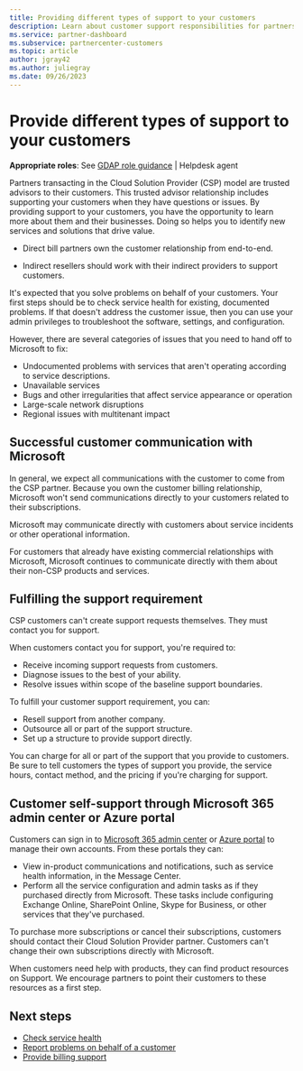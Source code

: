 ```yaml
---
title: Providing different types of support to your customers
description: Learn about customer support responsibilities for partners in the CSP program. Covers support for billing, subscription management, and technical issues.
ms.service: partner-dashboard
ms.subservice: partnercenter-customers
ms.topic: article
author: jgray42
ms.author: juliegray
ms.date: 09/26/2023
---
```


# Provide different types of support to your customers

**Appropriate roles**: See [GDAP role guidance](gdap-least-privileged-roles-by-task.md) | Helpdesk agent

Partners transacting in the Cloud Solution Provider (CSP) model are trusted advisors to their customers. This trusted advisor relationship includes supporting your customers when they have questions or issues. By providing support to your customers, you have the opportunity to learn more about them and their businesses. Doing so helps you to identify new services and solutions that drive value.

- Direct bill partners own the customer relationship from end-to-end.

- Indirect resellers should work with their indirect providers to support customers.

It's expected that you solve problems on behalf of your customers. Your first steps should be to check service health for existing, documented problems. If that doesn't address the customer issue, then you can use your admin privileges to troubleshoot the software, settings, and configuration.

However, there are several categories of issues that you need to hand off to Microsoft to fix:

- Undocumented problems with services that aren't operating according to service descriptions.
- Unavailable services
- Bugs and other irregularities that affect service appearance or operation
- Large-scale network disruptions
- Regional issues with multitenant impact

## Successful customer communication with Microsoft

In general, we expect all communications with the customer to come from the CSP partner. Because you own the customer billing relationship, Microsoft won't send communications directly to your customers related to their subscriptions.

Microsoft may communicate directly with customers about service incidents or other operational information.

For customers that already have existing commercial relationships with Microsoft, Microsoft continues to communicate directly with them about their non-CSP products and services.

## Fulfilling the support requirement

CSP customers can't create support requests themselves. They must contact you for support.

When customers contact you for support, you're required to:

- Receive incoming support requests from customers.
- Diagnose issues to the best of your ability.
- Resolve issues within scope of the baseline support boundaries.

To fulfill your customer support requirement, you can:

- Resell support from another company.
- Outsource all or part of the support structure.
- Set up a structure to provide support directly.

You can charge for all or part of the support that you provide to customers. Be sure to tell customers the types of support you provide, the service hours, contact method, and the pricing if you're charging for support.

## Customer self-support through Microsoft 365 admin center or Azure portal

Customers can sign in to [Microsoft 365 admin center](https://admin.microsoft.com/adminportal/home) or [Azure portal](https://ms.portal.azure.com) to manage their own accounts. From these portals they can:

- View in-product communications and notifications, such as service health information, in the Message Center.
- Perform all the service configuration and admin tasks as if they purchased directly from Microsoft. These tasks include configuring Exchange Online, SharePoint Online, Skype for Business, or other services that they've purchased.

To purchase more subscriptions or cancel their subscriptions, customers should contact their Cloud Solution Provider partner. Customers can't change their own subscriptions directly with Microsoft.

When customers need help with products, they can find product resources on Support. We encourage partners to point their customers to these resources as a first step.

## Next steps

- [Check service health](check-service-health.md)
- [Report problems on behalf of a customer](report-problems-on-behalf-of-a-customer.md)
- [Provide billing support](provide-billing-support.md)
